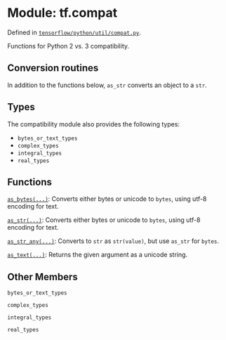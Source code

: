 <div itemscope itemtype="http://developers.google.com/ReferenceObject">
<meta itemprop="name" content="tf.compat" />
<meta itemprop="property" content="bytes_or_text_types"/>
<meta itemprop="property" content="complex_types"/>
<meta itemprop="property" content="integral_types"/>
<meta itemprop="property" content="real_types"/>
</div>

# Module: tf.compat



Defined in [`tensorflow/python/util/compat.py`](https://www.tensorflow.org/code/tensorflow/python/util/compat.py).

Functions for Python 2 vs. 3 compatibility.

## Conversion routines
In addition to the functions below, `as_str` converts an object to a `str`.


## Types
The compatibility module also provides the following types:

* `bytes_or_text_types`
* `complex_types`
* `integral_types`
* `real_types`

## Functions

[`as_bytes(...)`](../tf/compat/as_bytes.md): Converts either bytes or unicode to `bytes`, using utf-8 encoding for text.

[`as_str(...)`](../tf/compat/as_bytes.md): Converts either bytes or unicode to `bytes`, using utf-8 encoding for text.

[`as_str_any(...)`](../tf/compat/as_str_any.md): Converts to `str` as `str(value)`, but use `as_str` for `bytes`.

[`as_text(...)`](../tf/compat/as_text.md): Returns the given argument as a unicode string.

## Other Members

`bytes_or_text_types`

`complex_types`

`integral_types`

`real_types`

